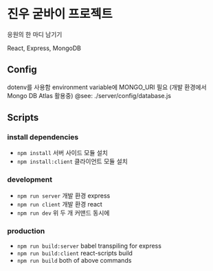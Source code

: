 # 진우 굳바이 프로젝트

응원의 한 마디 남기기

React, Express, MongoDB

## Config

dotenv를 사용함
environment variable에 MONGO_URI 필요
(개발 환경에서 Mongo DB Atlas 활용중)
@see: ./server/config/database.js

## Scripts

### install dependencies

- `npm install`
  서버 사이드 모듈 설치
- `npm install:client`
  클라이언트 모듈 설치

### development

- `npm run server`
  개발 환경 express
- `npm run client`
  개발 환경 react
- `npm run dev`
  위 두 개 커맨드 동시에

### production

- `npm run build:server`
  babel transpiling for express
- `npm run build:client`
  react-scripts build
- `npm run build`
  both of above commands
